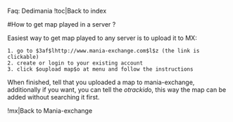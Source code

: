 Faq: Dedimania
!toc|Back to index

#How to get map played in a server ?

Easiest way to get map played to any server is to upload it to MX:

	1. go to $3af$lhttp://www.mania-exchange.com$l$z (the link is clickable)
	2. create or login to your existing account
	3. click $oupload map$o at menu and follow the instructions

When finished, tell that you uploaded a map to mania-exchange, additionally if you want,
you can tell the $otrack id$o, this way the map can be added without searching it first.

!mx|Back to Mania-exchange
